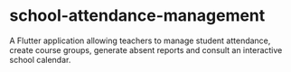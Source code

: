 # school-attendance-management
A Flutter application allowing teachers to manage student attendance, create course groups, generate absent reports and consult an interactive school calendar.
